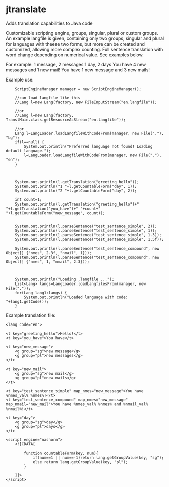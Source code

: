 # jtranslate
Adds translation capabilities to Java code

Customizable scripting engine, groups, singular, plural or custom groups. An example langfile is given, containing only two groups, singular and plural for languages with theese two forms, but more can be created and customized, allowing more complex counting. Full sentence translation with word change depending on numerical value. See examples below.

For example:
	1 message, 2 messages
	1 day, 2 days
	You have 4 new messages and 1 new mail!
	You have 1 new message and 3 new mails!

Example use:

		ScriptEngineManager manager = new ScriptEngineManager();
		
		//can load langfile like this
        //Lang l=new Lang(factory, new FileInputStream("en.langfile"));
        
        //or
        //Lang l=new Lang(factory, TranslMain.class.getResourceAsStream("en.langfile"));
        
        //or
        Lang l=LangLoader.loadLangfileWithCodeFrom(manager, new File("."), "bg");
        if(l==null) {
        	System.out.println("Preferred language not found! Loading default language.");
        	l=LangLoader.loadLangfileWithCodeFrom(manager, new File("."), "en");
        }
        
        
        
        System.out.println(l.getTranslation("greeting_hello"));
        System.out.println("1 "+l.getCountableForm("day", 1));
        System.out.println("2 "+l.getCountableForm("day", 2));
        
        int count=1;
        System.out.println(l.getTranslation("greeting_hello")+" "+l.getTranslation("you_have")+" "+count+" "+l.getCountableForm("new_message", count));
        
        
        System.out.println(l.parseSentence("test_sentence_simple", 2));
        System.out.println(l.parseSentence("test_sentence_simple", 1));
        System.out.println(l.parseSentence("test_sentence_simple", 1.3));
        System.out.println(l.parseSentence("test_sentence_simple", 1.5f));
        
        System.out.println(l.parseSentence("test_sentence_compound", new Object[] {"nmes", 2.3f, "nmail", 1}));
        System.out.println(l.parseSentence("test_sentence_compound", new Object[] {"nmes", 1, "nmail", 2.3}));
        
        
        
        System.out.println("Loading .langfile ...");
        List<Lang> langs=LangLoader.loadLangfilesFrom(manager, new File("."));
        for(Lang lang1:langs) {
        	System.out.println("Loaded language with code: "+lang1.getCode());
        }
        

Example translation file:

	<lang code="en">
	
	<t key="greeting_hello">Hello!</t>
	<t key="you_have">You have</t>
	
	<t key="new_message">
		<g group="sg">new message</g>
		<g group="pl">new messages</g>
	</t>
	
	<t key="new_mail">
		<g group="sg">new mail</g>
		<g group="pl">new mails</g>
	</t>
	
	<t key="test_sentence_simple" map_nmes="new_message">You have %nmes_val% %nmes%!</t>
	<t key="test_sentence_compound" map_nmes="new_message" map_nmail="new_mail">You have %nmes_val% %nmes% and %nmail_val% %nmail%!</t>
	
	<t key="day">
		<g group="sg">day</g>
		<g group="pl">days</g>
	</t>
	
	<script engine="nashorn">
		<![CDATA[
			
			function countableForm(key, num){
				if(num==1 || num==-1)return lang.getGroupValue(key, "sg");
				else return lang.getGroupValue(key, "pl");
			}
			
		]]>
	</script>
</lang>

